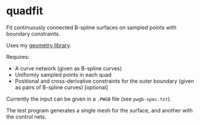 # quadfit
Fit continuously connected B-spline surfaces on sampled points with boundary constraints.

Uses my [geometry library](https://github.com/salvipeter/libgeom/).

Requires:
- A curve network (given as B-spline curves)
- Uniformly sampled points in each quad
- Positional and cross-derivative constraints for the outer boundary (given as pairs of B-spline curves) [optional]

Currently the input can be given in a `.PWGB` file (see `pwgb-spec.txt`).

The test program generates a single mesh for the surface, and another with the control nets.
